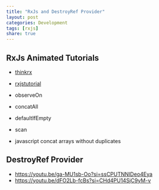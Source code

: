 ```yaml
---
title: "RxJs and DestroyRef Provider"
layout: post
categories: Development
tags: [rxjs]
share: true
---
```


## RxJs Animated Tutorials

- [thinkrx](https://thinkrx.io/rxjs/combineLatest/)
- [rxjstutorial](https://rxjstutorial.com/docs/join-creation-operators/combineLatest/)

- observeOn
- concatAll
- defaultIfEmpty
- scan
- javascript concat arrays without duplicates

## DestroyRef Provider

- https://youtu.be/ga-MU1sb-Oo?si=ssCPUTNNIDeo4Eya
- https://youtu.be/dFO2Lb-fcBs?si=CHd4PU14SjC9yM-v